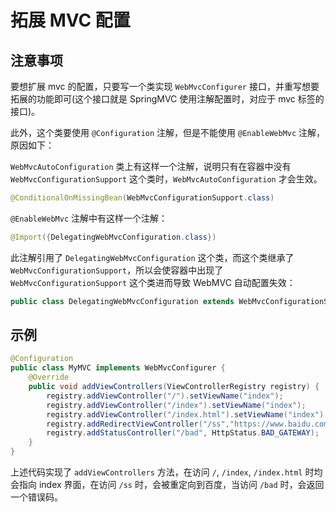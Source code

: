 # 拓展 MVC 配置

## 注意事项

要想扩展 mvc 的配置，只要写一个类实现 `WebMvcConfigurer` 接口，并重写想要拓展的功能即可(这个接口就是 SpringMVC 使用注解配置时，对应于 mvc 标签的接口)。

此外，这个类要使用 `@Configuration` 注解，但是不能使用 `@EnableWebMvc` 注解，原因如下：

`WebMvcAutoConfiguration` 类上有这样一个注解，说明只有在容器中没有 `WebMvcConfigurationSupport` 这个类时，`WebMvcAutoConfiguration` 才会生效。

```java
@ConditionalOnMissingBean(WebMvcConfigurationSupport.class)
```

`@EnableWebMvc` 注解中有这样一个注解：

```java
@Import({DelegatingWebMvcConfiguration.class})
```

此注解引用了 `DelegatingWebMvcConfiguration` 这个类，而这个类继承了 `WebMvcConfigurationSupport`，所以会使容器中出现了 `WebMvcConfigurationSupport` 这个类进而导致 WebMVC 自动配置失效：

```java
public class DelegatingWebMvcConfiguration extends WebMvcConfigurationSupport
```

## 示例

```java
@Configuration
public class MyMVC implements WebMvcConfigurer {
    @Override
    public void addViewControllers(ViewControllerRegistry registry) {
        registry.addViewController("/").setViewName("index");
        registry.addViewController("/index").setViewName("index");
        registry.addViewController("/index.html").setViewName("index");
        registry.addRedirectViewController("/ss","https://www.baidu.com");
        registry.addStatusController("/bad", HttpStatus.BAD_GATEWAY);
    }
}
```

上述代码实现了 `addViewControllers` 方法，在访问 `/`, `/index`, `/index.html` 时均会指向 index 界面，在访问 `/ss` 时，会被重定向到百度，当访问 `/bad` 时，会返回一个错误码。

